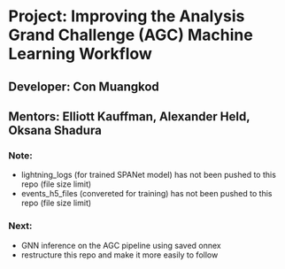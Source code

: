 # Project: Improving the Analysis Grand Challenge (AGC) Machine Learning Workflow
## Developer: Con Muangkod
## Mentors: Elliott Kauffman, Alexander Held, Oksana Shadura

### Note:
- lightning_logs (for trained SPANet model) has not been pushed to this repo (file size limit)
- events_h5_files (convereted for training) has not been pushed to this repo (file size limit)

### Next:
- GNN inference on the AGC pipeline using saved onnex
- restructure this repo and make it more easily to follow
